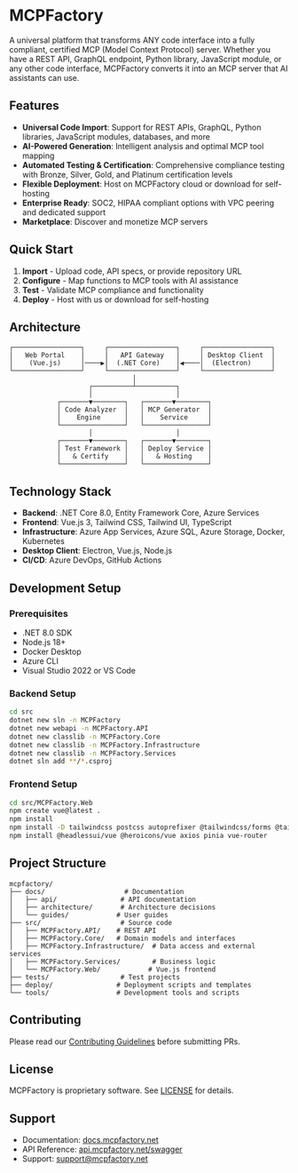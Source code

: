# MCPFactory

A universal platform that transforms ANY code interface into a fully compliant, certified MCP (Model Context Protocol) server. Whether you have a REST API, GraphQL endpoint, Python library, JavaScript module, or any other code interface, MCPFactory converts it into an MCP server that AI assistants can use.

## Features

- **Universal Code Import**: Support for REST APIs, GraphQL, Python libraries, JavaScript modules, databases, and more
- **AI-Powered Generation**: Intelligent analysis and optimal MCP tool mapping
- **Automated Testing & Certification**: Comprehensive compliance testing with Bronze, Silver, Gold, and Platinum certification levels
- **Flexible Deployment**: Host on MCPFactory cloud or download for self-hosting
- **Enterprise Ready**: SOC2, HIPAA compliant options with VPC peering and dedicated support
- **Marketplace**: Discover and monetize MCP servers

## Quick Start

1. **Import** - Upload code, API specs, or provide repository URL
2. **Configure** - Map functions to MCP tools with AI assistance  
3. **Test** - Validate MCP compliance and functionality
4. **Deploy** - Host with us or download for self-hosting

## Architecture

```
┌─────────────────┐     ┌─────────────────┐     ┌─────────────────┐
│   Web Portal    │     │   API Gateway   │     │ Desktop Client  │
│    (Vue.js)     │────▶│  (.NET Core)    │◀────│  (Electron)     │
└─────────────────┘     └─────────────────┘     └─────────────────┘
                               │
                    ┌──────────┴──────────┐
                    │                     │
            ┌───────▼────────┐   ┌───────▼────────┐
            │ Code Analyzer  │   │ MCP Generator  │
            │    Engine      │   │    Service     │
            └────────────────┘   └────────────────┘
                    │                     │
            ┌───────▼────────┐   ┌───────▼────────┐
            │ Test Framework │   │ Deploy Service │
            │   & Certify    │   │   & Hosting    │
            └────────────────┘   └────────────────┘
```

## Technology Stack

- **Backend**: .NET Core 8.0, Entity Framework Core, Azure Services
- **Frontend**: Vue.js 3, Tailwind CSS, Tailwind UI, TypeScript
- **Infrastructure**: Azure App Services, Azure SQL, Azure Storage, Docker, Kubernetes
- **Desktop Client**: Electron, Vue.js, Node.js
- **CI/CD**: Azure DevOps, GitHub Actions

## Development Setup

### Prerequisites

- .NET 8.0 SDK
- Node.js 18+
- Docker Desktop
- Azure CLI
- Visual Studio 2022 or VS Code

### Backend Setup

```bash
cd src
dotnet new sln -n MCPFactory
dotnet new webapi -n MCPFactory.API
dotnet new classlib -n MCPFactory.Core
dotnet new classlib -n MCPFactory.Infrastructure
dotnet new classlib -n MCPFactory.Services
dotnet sln add **/*.csproj
```

### Frontend Setup

```bash
cd src/MCPFactory.Web
npm create vue@latest .
npm install
npm install -D tailwindcss postcss autoprefixer @tailwindcss/forms @tailwindcss/typography
npm install @headlessui/vue @heroicons/vue axios pinia vue-router
```

## Project Structure

```
mcpfactory/
├── docs/                    # Documentation
│   ├── api/                # API documentation
│   ├── architecture/       # Architecture decisions
│   └── guides/            # User guides
├── src/                    # Source code
│   ├── MCPFactory.API/    # REST API
│   ├── MCPFactory.Core/   # Domain models and interfaces
│   ├── MCPFactory.Infrastructure/  # Data access and external services
│   ├── MCPFactory.Services/        # Business logic
│   └── MCPFactory.Web/            # Vue.js frontend
├── tests/                  # Test projects
├── deploy/                # Deployment scripts and templates
└── tools/                 # Development tools and scripts
```

## Contributing

Please read our [Contributing Guidelines](CONTRIBUTING.md) before submitting PRs.

## License

MCPFactory is proprietary software. See [LICENSE](LICENSE) for details.

## Support

- Documentation: [docs.mcpfactory.net](https://docs.mcpfactory.net)
- API Reference: [api.mcpfactory.net/swagger](https://api.mcpfactory.net/swagger)
- Support: [support@mcpfactory.net](mailto:support@mcpfactory.net)
